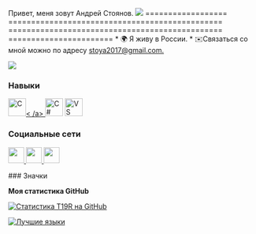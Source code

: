 Привет, меня зовут Андрей Стоянов. ![](https://user-images.githubusercontent.com/18350557/176309783-0785949b-9127-417c-8b55-ab5a4333674e.gif) ================== =============================================== =============================================== ======================= * 🌍 Я живу в России. * ✉️Связаться со мной можно по адресу [stoya2017@gmail.com.](mailto:stoya2017@gmail.com)[](mailto:stoya2017@gmail.com)

<a href="https://www.x.com/t19r_rrr " target="_blank" rel="noreferrer"><img src="https://img.shields.io/twitter/follow/t19r_rrr ?logo =twitter&style=for-the-badge&color=0891b2&labelColor=1c1917" /></a>
### Навыки

<p align="left">
<a href="https://docs.microsoft.com/en-us/cpp/?view=msvc-170" target="_blank" rel="noreferrer"><img src ="https://raw.githubusercontent.com/danielcranney/readme-generator/main/public/icons/skills/c-colored.svg" width="36" height="36" alt="C" />< /a> <a href="https://docs.microsoft.com/en-us/dotnet/csharp/" target="_blank" rel="noreferrer"><img src="https://raw.githubusercontent .com/danielcranney/readme-generator/main/public/icons/skills/csharp-colored.svg" width="36" height="36" alt="C#" /></a> <a href="https ://code.visualstudio.com/" target="_blank" rel="noreferrer"><img src="https://raw.githubusercontent.com/danielcranney/readme-generator/main/public/icons/skills/ Visualstudiocode.svg" width="36" height="36" alt="VS Code" /></a>
</p>

### Социальные сети

<p align="left"> <a href="https://www.github.com/T19R" target="_blank" rel="noreferrer"> <picture> <source media="(предпочитает -color-scheme: темный)" srcset="https://raw.githubusercontent.com/danielcranney/readme-generator/main/public/icons/socials/github-dark.svg" /> <source media="(предпочитает -color-scheme: светлый)" srcset="https://raw.githubusercontent.com/danielcranney/readme-generator/main/public/icons/socials/github.svg" /> <img src="https:// raw.githubusercontent.com/danielcranney/readme-generator/main/public/icons/socials/github.svg" width="32" height="32" /> </picture> </a> <a href="https ://www.stackoverflow.com/users/20290111/t19r" target="_blank" rel="noreferrer"> <picture> <source media="(prefers-color-scheme: dark)" srcset="https:/ /raw.githubusercontent.com/danielcranney/readme-generator/main/public/icons/socials/stackoverflow-dark.svg" /> <source media="(prefers-color-scheme: Light)" srcset="https:/ /raw.githubusercontent.com/danielcranney/readme-generator/main/public/icons/socials/stackoverflow.svg" /> <img src="https://raw.githubusercontent.com/danielcranney/readme-generator/main/ public/icons/socials/stackoverflow.svg" width="32" height="32" /> </picture> </a> <a href="https://www.x.com/https://twitter.com/t19r_rrr" target="_blank" rel="noreferrer"> <picture> <source media="(prefers-color-scheme : темный)" srcset="https://raw.githubusercontent.com/danielcranney/readme-generator/main/public/icons/socials/twitter-dark.svg" /> <source media="(prefers-color-scheme) : свет)" srcset="https://raw.githubusercontent.com/danielcranney/readme-generator/main/public/icons/socials/twitter.svg" /> <img src="https://raw.githubusercontent. com/danielcranney/readme-generator/main/public/icons/socials/twitter.svg" width="32" height="32" /> </picture> </a></p>
### Значки

<b>Моя статистика GitHub</b>

<a href="http://www.github.com/T19R"><img src="https://github-readme-stats.vercel.app/api?username=T19R&show_icons=true&hide=&count_private=true&title_color=0891b2&text_color =ffffff&icon_color=0891b2&bg_color=1c1917&hide_border=true&show_icons=true" alt="Статистика T19R на GitHub" /></a>

<a href="https://github.com/T19R" align="left"><img src="https://github-readme-stats.vercel.app/api/top-langs/?username=T19R&langs_count =10&title_color=0891b2&text_color=ffffff&icon_color=0891b2&bg_color=1c1917&hide_border=true&locale=en&custom_title=Top%20%Languages" alt="Лучшие языки" /></a>
